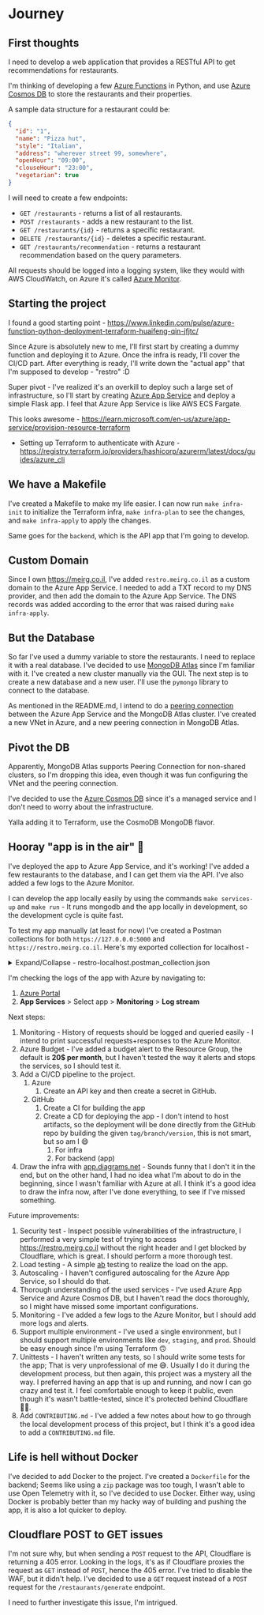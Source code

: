 # Journey

## First thoughts

I need to develop a web application that provides a RESTful API to get recommendations for restaurants.

I'm thinking of developing a few [Azure Functions](https://azure.microsoft.com/en-us/products/functions) in Python, and use [Azure Cosmos DB](https://azure.microsoft.com/en-us/services/cosmos-db) to store the restaurants and their properties.

A sample data structure for a restaurant could be:

```json
{
  "id": "1",
  "name": "Pizza hut",
  "style": "Italian",
  "address": "wherever street 99, somewhere",
  "openHour": "09:00",
  "clouseHour": "23:00",
  "vegetarian": true
}
```

I will need to create a few endpoints:

- `GET /restaurants` - returns a list of all restaurants.
- `POST /restaurants` - adds a new restaurant to the list.
- `GET /restaurants/{id}` - returns a specific restaurant.
- `DELETE /restaurants/{id}` - deletes a specific restaurant.
- `GET /restaurants/recommendation` - returns a restaurant recommendation based on the query parameters.

All requests should be logged into a logging system, like they would with AWS CloudWatch, on Azure it's called [Azure Monitor](https://azure.microsoft.com/en-us/services/monitor).

## Starting the project

I found a good starting point - https://www.linkedin.com/pulse/azure-function-python-deployment-terraform-huaifeng-qin-jfjtc/

Since Azure is absolutely new to me, I'll first start by creating a dummy function and deploying it to Azure. Once the infra is ready, I'll cover the CI/CD part. After everything is ready, I'll write down the "actual app" that I'm supposed to develop - "restro" :D

Super pivot - I've realized it's an overkill to deploy such a large set of infrastructure, so I'll start by creating [Azure App Service](https://learn.microsoft.com/en-us/azure/app-service/getting-started?pivots=stack-python) and deploy a simple Flask app. I feel that Azure App Service is like AWS ECS Fargate.

This looks awesome - https://learn.microsoft.com/en-us/azure/app-service/provision-resource-terraform

- Setting up Terraform to authenticate with Azure - https://registry.terraform.io/providers/hashicorp/azurerm/latest/docs/guides/azure_cli

## We have a Makefile

I've created a Makefile to make my life easier. I can now run `make infra-init` to initialize the Terraform infra, `make infra-plan` to see the changes, and `make infra-apply` to apply the changes.

Same goes for the `backend`, which is the API app that I'm going to develop.

## Custom Domain

Since I own https://meirg.co.il, I've added `restro.meirg.co.il` as a custom domain to the Azure App Service. I needed to add a TXT record to my DNS provider, and then add the domain to the Azure App Service. The DNS records was added according to the error that was raised during `make infra-apply`.

## But the Database

So far I've used a dummy variable to store the restaurants. I need to replace it with a real database. I've decided to use [MongoDB Atlas](https://www.mongodb.com/cloud/atlas) since I'm familiar with it. I've created a new cluster manually via the GUI. The next step is to create a new database and a new user. I'll use the `pymongo` library to connect to the database.

As mentioned in the README.md, I intend to do a [peering connection](https://www.mongodb.com/docs/atlas/security-vpc-peering/) between the Azure App Service and the MongoDB Atlas cluster. I've created a new VNet in Azure, and a new peering connection in MongoDB Atlas.

## Pivot the DB

Apparently, MongoDB Atlas supports Peering Connection for non-shared clusters, so I'm dropping this idea, even though it was fun configuring the VNet and the peering connection.

I've decided to use the [Azure Cosmos DB](https://azure.microsoft.com/en-us/services/cosmos-db) since it's a managed service and I don't need to worry about the infrastructure.

Yalla adding it to Terraform, use the CosmoDB MongoDB flavor.

## Hooray "app is in the air" 🚀

I've deployed the app to Azure App Service, and it's working! I've added a few restaurants to the database, and I can get them via the API. I've also added a few logs to the Azure Monitor.

I can develop the app locally easily by using the commands `make services-up` and `make run` - It runs mongodb and the app locally in development, so the development cycle is quite fast.

To test my app manually (at least for now) I've created a Postman collections for both `https://127.0.0.0:5000` and `https://restro.meirg.co.il`. Here's my exported collection for localhost -

<details>

<summary>Expand/Collapse - restro-localhost.postman_collection.json</summary>

```json
{
  "info": {
    "_postman_id": "007e8c60-06ed-4f5a-83d4-6a474a71ffed",
    "name": "restro-localhost",
    "schema": "https://schema.getpostman.com/json/collection/v2.1.0/collection.json",
    "_exporter_id": "9776480"
  },
  "item": [
    {
      "name": "restaurants",
      "request": {
        "method": "GET",
        "header": [],
        "url": {
          "raw": "{{BASE_URL}}/restaurants",
          "host": ["{{BASE_URL}}"],
          "path": ["restaurants"]
        }
      },
      "response": []
    },
    {
      "name": "version",
      "request": {
        "method": "GET",
        "header": [],
        "url": {
          "raw": "{{BASE_URL}}/version",
          "host": ["{{BASE_URL}}"],
          "path": ["version"]
        }
      },
      "response": []
    },
    {
      "name": "health",
      "request": {
        "method": "GET",
        "header": [],
        "url": {
          "raw": "{{BASE_URL}}/health",
          "host": ["{{BASE_URL}}"],
          "path": ["health"]
        }
      },
      "response": []
    },
    {
      "name": "root",
      "request": {
        "method": "GET",
        "header": [],
        "url": {
          "raw": "{{BASE_URL}}/",
          "host": ["{{BASE_URL}}"],
          "path": [""]
        }
      },
      "response": []
    },
    {
      "name": "restaurants/recommendation",
      "request": {
        "method": "GET",
        "header": [],
        "url": {
          "raw": "{{BASE_URL}}/restaurants/recommendation?style=chinese",
          "host": ["{{BASE_URL}}"],
          "path": ["restaurants", "recommendation"],
          "query": [
            {
              "key": "vegetarian",
              "value": "no",
              "disabled": true
            },
            {
              "key": "style",
              "value": "chinese"
            }
          ]
        }
      },
      "response": []
    },
    {
      "name": "restaurants/generate",
      "request": {
        "method": "POST",
        "header": [],
        "url": {
          "raw": "{{BASE_URL}}/restaurants/generate",
          "host": ["{{BASE_URL}}"],
          "path": ["restaurants", "generate"]
        }
      },
      "response": []
    }
  ],
  "event": [
    {
      "listen": "prerequest",
      "script": {
        "type": "text/javascript",
        "exec": [""]
      }
    },
    {
      "listen": "test",
      "script": {
        "type": "text/javascript",
        "exec": [""]
      }
    }
  ],
  "variable": [
    {
      "key": "BASE_URL",
      "value": "http://127.0.0.1:5000",
      "type": "string"
    }
  ]
}
```

</details>

I'm checking the logs of the app with Azure by navigating to:

1. [Azure Portal](https://portal.azure.com/)
2. **App Services** > Select app > **Monitoring** > **Log stream**

Next steps:

1. Monitoring - History of requests should be logged and queried easily - I intend to print successful requests+responses to the Azure Monitor.
2. Azure Budget - I've added a budget alert to the Resource Group, the default is **20$ per month**, but I haven't tested the way it alerts and stops the services, so I should test it.
3. Add a CI/CD pipeline to the project.
   1. Azure
      1. Create an API key and then create a secret in GitHub.
   2. GitHub
      1. Create a CI for building the app
      2. Create a CD for deploying the app - I don't intend to host artifacts, so the deployment will be done directly from the GitHub repo by building the given `tag/branch/version`, this is not smart, but so am I 😄
         1. For infra
         2. For backend (app)
4. Draw the infra with [app.diagrams.net](https://app.diagrams.net/) - Sounds funny that I don't it in the end, but on the other hand, I had no idea what I'm about to do in the beginning, since I wasn't familiar with Azure at all. I think it's a good idea to draw the infra now, after I've done everything, to see if I've missed something.

Future improvements:

1.  Security test - Inspect possible vulnerabilities of the infrastructure, I performed a very simple test of trying to access https://restro.meirg.co.il without the right header and I get blocked by Cloudflare, which is great. I should perform a more thorough test.
2.  Load testing - A simple [ab](https://httpd.apache.org/docs/2.4/programs/ab.html) testing to realize the load on the app.
3.  Autoscaling - I haven't configured autoscaling for the Azure App Service, so I should do that.
4.  Thorough understanding of the used services - I've used Azure App Service and Azure Cosmos DB, but I haven't read the docs thoroughly, so I might have missed some important configurations.
5.  Monitoring - I've added a few logs to the Azure Monitor, but I should add more logs and alerts.
6.  Support multiple environment - I've used a single environment, but I should support multiple environments like `dev`, `staging`, and `prod`. Should be easy enough since I'm using Terraform 🙃
7.  Unittests - I haven't written any tests, so I should write some tests for the app; That is very unprofessional of me 😅. Usually I do it during the development process, but then again, this project was a mystery all the way. I preferred having an app that is up and running, and now I can go crazy and test it. I feel comfortable enough to keep it public, even though it's wasn't battle-tested, since it's protected behind Cloudflare 💪🏻.
8.  Add `CONTRIBUTING.md` - I've added a few notes about how to go through the local development process of this project, but I think it's a good idea to add a `CONTRIBUTING.md` file.

## Life is hell without Docker

I've decided to add Docker to the project. I've created a `Dockerfile` for the backend; Seems like using a `zip` package was too tough, I wasn't able to use Open Telemetry with it, so I've decided to use Docker. Either way, using Docker is probably better than my hacky way of building and pushing the app, it is also a lot quicker to deploy.

## Cloudflare POST to GET issues

I'm not sure why, but when sending a `POST` request to the API, Cloudflare is returning a 405 error. Looking in the logs, it's as if Cloudflare proxies the request as `GET` instead of `POST`, hence the 405 error. I've tried to disable the WAF, but it didn't help. I've decided to use a `GET` request instead of a `POST` request for the `/restaurants/generate` endpoint.

I need to further investigate this issue, I'm intrigued.

